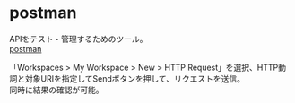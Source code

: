 # postman

APIをテスト・管理するためのツール。  
[postman](https://www.postman.com/)  

「Workspaces > My Workspace > New > HTTP Request」を選択、HTTP動詞と対象URIを指定してSendボタンを押して、リクエストを送信。  
同時に結果の確認が可能。  

